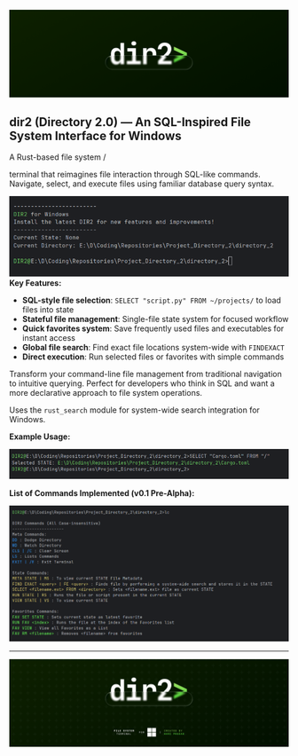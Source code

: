 
![DIR2 Banner](images/clean_banner.png)
## dir2 (Directory 2.0) — An SQL-Inspired File System Interface for Windows

A Rust-based file system / 

terminal that reimagines file interaction through SQL-like commands. Navigate, select, and execute files using familiar database query syntax.

![DIR2 Home](images/main.png)
**Key Features:**

- **SQL-style file selection**: `SELECT "script.py" FROM ~/projects/` to load files into state
- **Stateful file management**: Single-file state system for focused workflow
- **Quick favorites system**: Save frequently used files and executables for instant access
- **Global file search**: Find exact file locations system-wide with `FINDEXACT`
- **Direct execution**: Run selected files or favorites with simple commands

Transform your command-line file management from traditional navigation to intuitive querying. Perfect for developers who think in SQL and want a more declarative approach to file system operations.

Uses the `rust_search` module for system-wide search integration for Windows.

**Example Usage:**

![DIR2 Select Example](images/select_example.png)

**List of Commands Implemented (v0.1 Pre-Alpha):**

![DIR2 Commands List](images/commands_list.png)

---

![DIR2 End Banner](images/end_banner.png)